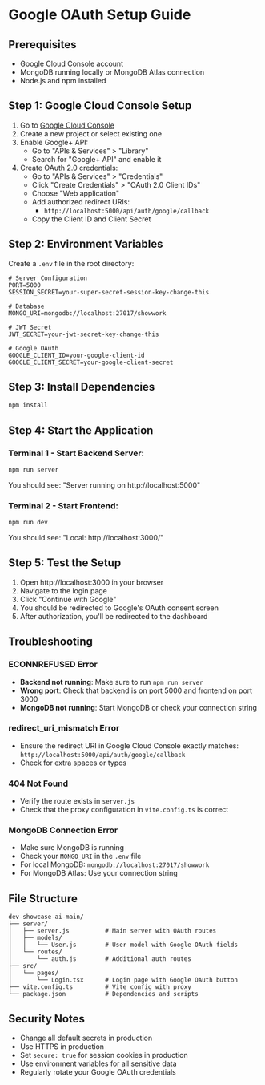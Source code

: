 # Google OAuth Setup Guide

## Prerequisites
- Google Cloud Console account
- MongoDB running locally or MongoDB Atlas connection
- Node.js and npm installed

## Step 1: Google Cloud Console Setup

1. Go to [Google Cloud Console](https://console.cloud.google.com/)
2. Create a new project or select existing one
3. Enable Google+ API:
   - Go to "APIs & Services" > "Library"
   - Search for "Google+ API" and enable it
4. Create OAuth 2.0 credentials:
   - Go to "APIs & Services" > "Credentials"
   - Click "Create Credentials" > "OAuth 2.0 Client IDs"
   - Choose "Web application"
   - Add authorized redirect URIs:
     - `http://localhost:5000/api/auth/google/callback`
   - Copy the Client ID and Client Secret

## Step 2: Environment Variables

Create a `.env` file in the root directory:

```env
# Server Configuration
PORT=5000
SESSION_SECRET=your-super-secret-session-key-change-this

# Database
MONGO_URI=mongodb://localhost:27017/showwork

# JWT Secret
JWT_SECRET=your-jwt-secret-key-change-this

# Google OAuth
GOOGLE_CLIENT_ID=your-google-client-id
GOOGLE_CLIENT_SECRET=your-google-client-secret
```

## Step 3: Install Dependencies

```bash
npm install
```

## Step 4: Start the Application

### Terminal 1 - Start Backend Server:
```bash
npm run server
```
You should see: "Server running on http://localhost:5000"

### Terminal 2 - Start Frontend:
```bash
npm run dev
```
You should see: "Local: http://localhost:3000/"

## Step 5: Test the Setup

1. Open http://localhost:3000 in your browser
2. Navigate to the login page
3. Click "Continue with Google"
4. You should be redirected to Google's OAuth consent screen
5. After authorization, you'll be redirected to the dashboard

## Troubleshooting

### ECONNREFUSED Error
- **Backend not running**: Make sure to run `npm run server`
- **Wrong port**: Check that backend is on port 5000 and frontend on port 3000
- **MongoDB not running**: Start MongoDB or check your connection string

### redirect_uri_mismatch Error
- Ensure the redirect URI in Google Cloud Console exactly matches: `http://localhost:5000/api/auth/google/callback`
- Check for extra spaces or typos

### 404 Not Found
- Verify the route exists in `server.js`
- Check that the proxy configuration in `vite.config.ts` is correct

### MongoDB Connection Error
- Make sure MongoDB is running
- Check your `MONGO_URI` in the `.env` file
- For local MongoDB: `mongodb://localhost:27017/showwork`
- For MongoDB Atlas: Use your connection string

## File Structure

```
dev-showcase-ai-main/
├── server/
│   ├── server.js          # Main server with OAuth routes
│   ├── models/
│   │   └── User.js        # User model with Google OAuth fields
│   └── routes/
│       └── auth.js        # Additional auth routes
├── src/
│   └── pages/
│       └── Login.tsx      # Login page with Google OAuth button
├── vite.config.ts         # Vite config with proxy
└── package.json           # Dependencies and scripts
```

## Security Notes

- Change all default secrets in production
- Use HTTPS in production
- Set `secure: true` for session cookies in production
- Use environment variables for all sensitive data
- Regularly rotate your Google OAuth credentials
